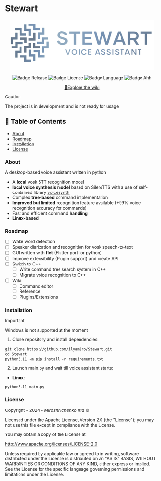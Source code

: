 # Stewart

<div align = center>
<img src="data/images/stewart_logo.png" alt="Logo" width="" height="165">

![Badge Release]
![Badge License]
![Badge Language] 
![Badge Ahh]<br>

[//]: # (Stable: [v1.2.0]&#40;https://github.com/ilyamiro/Stewart/releases/tag/v1.0.0-alpha&#41; / )
<a id="link-wiki" href="https://github.com/ilyamiro/Stewart/wiki">📘Explore the wiki</a>

</div>

> [!CAUTION]
> The project is in development and is not ready for usage</h3>

## 🚩 Table of Contents

- [About](#about)
- [Roadmap](#roadmap)
- [Installation](#installation)
- [License](#license)

### About

A desktop-based voice assistant written in python

- A **local** vosk STT recognition model 
- **local voice synthesis model** based on SileroTTS with a use of self-contained library [voicesynth](https://github.com/ilyamiro/voicesynth)
- Complex **tree-based** command implementation 
- **Improved but limited** recognition feature available (+99% voice recognition accuracy for commands)
- Fast and efficient command **handling**
- **Linux-based**

### Roadmap

- [ ] Wake word detection
- [ ] Speaker diarization and recognition for vosk speech-to-text
- [ ] GUI written with **flet** (Flutter port for python)
- [ ] Improve extensibility (Plugin support) and create API
- [ ] Switch to C++
  - [ ] Write command tree search system in C++
  - [ ] Migrate voice recognition to C++ 
- [ ] Wiki
  - [ ] Command editor
  - [ ] Reference
  - [ ] Plugins/Extensions

### Installation

> [!IMPORTANT]
> Windows is not supported at the moment

1. Clone repository and install dependencies:
  ```commandline
  git clone https://github.com/ilyamiro/Stewart.git
  cd Stewart
  python3.11 -m pip install -r requirements.txt
  ```
2. Launch main.py and wait till voice assistant starts:<br>
- **Linux**:
```commandline
python3.11 main.py
```


### License


Copyright - 2024 -  <i>Miroshnichenko Illia</i> ©

Licensed under the Apache License, Version 2.0 (the "License");
you may not use this file except in compliance with the License.

You may obtain a copy of the License at

   http://www.apache.org/licenses/LICENSE-2.0

Unless required by applicable law or agreed to in writing,
software distributed under the License is distributed on an "AS IS" BASIS, WITHOUT WARRANTIES OR CONDITIONS OF ANY KIND, either express or implied.
See the License for the specific language governing permissions and limitations under the License.


<!----------------------------------{ Badges }--------------------------------->

[Badge Release]: https://img.shields.io/github/v/release/ilyamiro/Stewart.svg
[Badge Language]: https://img.shields.io/github/languages/top/ilyamiro/Stewart
[Badge License]: https://img.shields.io/github/license/ilyamiro/Stewart
[Badge Ahh]: https://img.shields.io/badge/Pet-project-C68FE6